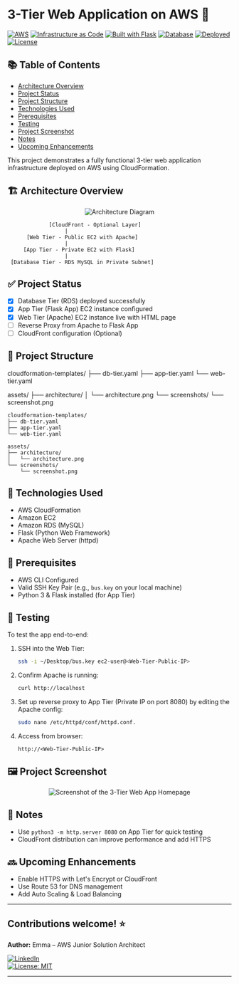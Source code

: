 # 3-Tier Web Application on AWS 🚀

[![AWS](https://img.shields.io/badge/AWS-CloudFormation-orange?logo=amazonaws)](https://aws.amazon.com/cloudformation/) 
[![Infrastructure as Code](https://img.shields.io/badge/IaC-CloudFormation-blueviolet)](https://aws.amazon.com/cloudformation/) 
[![Built with Flask](https://img.shields.io/badge/Backend-Flask-lightgrey?logo=flask)](https://flask.palletsprojects.com/) 
[![Database](https://img.shields.io/badge/Database-RDS_MySQL-blue?logo=mysql)](https://aws.amazon.com/rds/) 
[![Deployed](https://img.shields.io/badge/Deployed-Yes-success)](#) 
[![License](https://img.shields.io/badge/License-MIT-yellow)](LICENSE)

## 📚 Table of Contents
- [Architecture Overview](#-architecture-overview)
- [Project Status](#-project-status)
- [Project Structure](#-project-structure)
- [Technologies Used](#-technologies-used)
- [Prerequisites](#-prerequisites)
- [Testing](#-testing)
- [Project Screenshot](#-project-screenshot)
- [Notes](#-notes)
- [Upcoming Enhancements](#-upcoming-enhancements)

This project demonstrates a fully functional 3-tier web application infrastructure deployed on AWS using CloudFormation.

## 🏗️ Architecture Overview

<p align="center">
  <img src="assets/architecture/architecture.png" alt="Architecture Diagram">
</p>


```
             [CloudFront - Optional Layer]
                  |
      [Web Tier - Public EC2 with Apache]
                  |
     [App Tier - Private EC2 with Flask]
                  |
 [Database Tier - RDS MySQL in Private Subnet]

```

## ✅ Project Status
- [x] Database Tier (RDS) deployed successfully
- [x] App Tier (Flask App) EC2 instance configured
- [x] Web Tier (Apache) EC2 instance live with HTML page
- [ ] Reverse Proxy from Apache to Flask App
- [ ] CloudFront configuration (Optional)

## 📁 Project Structure
cloudformation-templates/ ├── db-tier.yaml ├── app-tier.yaml └── web-tier.yaml

assets/ ├── architecture/ │ └── architecture.png └── screenshots/ └── screenshot.png
```
cloudformation-templates/
├── db-tier.yaml
├── app-tier.yaml
└── web-tier.yaml

assets/
├── architecture/
│   └── architecture.png
└── screenshots/
    └── screenshot.png
```

## 🔧 Technologies Used
- AWS CloudFormation
- Amazon EC2
- Amazon RDS (MySQL)
- Flask (Python Web Framework)
- Apache Web Server (httpd)

## 📌 Prerequisites
- AWS CLI Configured
- Valid SSH Key Pair (e.g., `bus.key` on your local machine)
- Python 3 & Flask installed (for App Tier)

## 🧪 Testing
To test the app end-to-end:

1. SSH into the Web Tier:
   ```bash
   ssh -i ~/Desktop/bus.key ec2-user@<Web-Tier-Public-IP>
   ```

2. Confirm Apache is running:
   ```bash
   curl http://localhost
   ```

3. Set up reverse proxy to App Tier (Private IP on port 8080) by editing the Apache config:
   ```bash
   sudo nano /etc/httpd/conf/httpd.conf.

4. Access from browser:
   ```
   http://<Web-Tier-Public-IP>
   ```
   
## 🖼️ Project Screenshot

<p align="center">
  <img src="assets/screenshots/screenshot.png" alt="Screenshot of the 3-Tier Web App Homepage">
</p>

## 📌 Notes
- Use `python3 -m http.server 8080` on App Tier for quick testing
- CloudFront distribution can improve performance and add HTTPS

## 🔜 Upcoming Enhancements
- Enable HTTPS with Let's Encrypt or CloudFront
- Use Route 53 for DNS management
- Add Auto Scaling & Load Balancing

---

Contributions welcome! ⭐
---

**Author:** Emma – AWS Junior Solution Architect

[![LinkedIn](https://img.shields.io/badge/LinkedIn-blue?logo=linkedin&style=flat-square)](https://www.linkedin.com/in/cloud-architect-emma)  
[![License: MIT](https://img.shields.io/badge/License-MIT-yellow?style=flat-square)](LICENSE)

---
